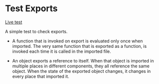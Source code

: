 # Test Exports
[Live test](https://test-exports.rafgraph.dev)

A simple test to check exports.

- A function that is invoked on export is evaluated only once when imported. The very same function that is exported as a function, is invoked each time it is called in the imported file.

- An object exports a reference to itself. When that object is imported in multiple places in different components, they all reference the same object. When the state of the exported object changes, it changes in every place that imported it.

